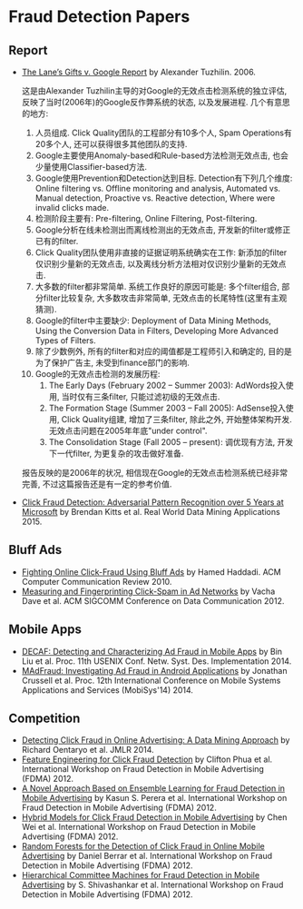 # Fraud Detection Papers

## Report
* [The Lane’s Gifts v. Google Report](/papers/Alexandr_Tuzhilin_Report.pdf) by Alexander Tuzhilin. 2006.

 	这是由Alexander Tuzhilin主导的对Google的无效点击检测系统的独立评估, 反映了当时(2006年)的Google反作弊系统的状态, 以及发展进程. 几个有意思的地方:
	1. 人员组成. Click Quality团队的工程部分有10多个人, Spam Operations有20多个人, 还可以获得很多其他团队的支持.
	2. Google主要使用Anomaly-based和Rule-based方法检测无效点击, 也会少量使用Classifier-based方法.
	3. Google使用Prevention和Detection达到目标. Detection有下列几个维度: Online filtering vs. Offline monitoring and analysis, Automated vs. Manual detection, Proactive vs. Reactive detection, Where were invalid clicks made.
	4. 检测阶段主要有: Pre-filtering, Online Filtering, Post-filtering.
	5. Google分析在线未检测出而离线检测出的无效点击, 开发新的filter或修正已有的filter.
	6. Click Quality团队使用非直接的证据证明系统确实在工作: 新添加的filter仅识别少量新的无效点击, 以及离线分析方法相对仅识别少量新的无效点击.
	7. 大多数的filter都非常简单. 系统工作良好的原因可能是: 多个filter组合, 部分filter比较复杂, 大多数攻击非常简单, 无效点击的长尾特性(这里有主观猜测).
	8. Google的filter中主要缺少: Deployment of Data Mining Methods, Using the Conversion Data in Filters, Developing More Advanced Types of Filters.
	9. 除了少数例外, 所有的filter和对应的阈值都是工程师引入和确定的, 目的是为了保护广告主, 未受到finance部门的影响.
	10. Google的无效点击检测的发展历程: 
		1. The Early Days (February 2002 – Summer 2003): AdWords投入使用, 当时仅有三条filter, 只能过滤初级的无效点击.
		2. The Formation Stage (Summer 2003 – Fall 2005): AdSense投入使用, Click Quality组建, 增加了三条filter, 除此之外, 开始整体架构开发. 无效点击问题在2005年年底"under control".
		3. The Consolidation Stage (Fall 2005 – present): 调优现有方法, 开发下一代filter, 为更复杂的攻击做好准备.

	报告反映的是2006年的状况, 相信现在Google的无效点击检测系统已经非常完善, 不过这篇报告还是有一定的参考价值.

* [Click Fraud Detection: Adversarial Pattern Recognition over 5 Years at Microsoft](/papers/ClickQualitySystems54_LNCSFormat_clean.pdf) by Brendan Kitts et al. Real World Data Mining Applications 2015.

## Bluff Ads
* [Fighting Online Click-Fraud Using Bluff Ads](/papers/10.1.1.471.8973.pdf) by Hamed Haddadi. ACM Computer Communication Review 2010.
* [Measuring and Fingerprinting Click-Spam in Ad Networks](/papers/sigcomm12-clickspam.pdf) by Vacha Dave et al. ACM SIGCOMM Conference on Data Communication 2012.

## Mobile Apps
* [DECAF: Detecting and Characterizing Ad Fraud in Mobile Apps](/papers/10.1.1.704.3668.pdf) by Bin Liu et al. Proc. 11th USENIX Conf. Netw. Syst. Des. Implementation 2014.
* [MAdFraud: Investigating Ad Fraud in Android Applications](/papers/mobisys2014.pdf) by Jonathan Crussell et al. Proc. 12th International Conference on Mobile Systems Applications and Services (MobiSys'14) 2014.

## Competition
* [Detecting Click Fraud in Online Advertising: A Data Mining Approach](/papers/JMLR'13.pdf) by Richard Oentaryo et al. JMLR 2014.
* [Feature Engineering for Click Fraud Detection](http://research.larc.smu.edu.sg/fdma2012/doc/FirstWinner-Starrystarrynight-Paper.pdf) by Clifton Phua et al. International Workshop on Fraud Detection in Mobile Advertising (FDMA) 2012.
* [A Novel Approach Based on Ensemble Learning for Fraud Detection in Mobile Advertising](http://research.larc.smu.edu.sg/fdma2012/doc/SecondWinner-TeamMasdar-Paper.pdf) by Kasun S. Perera et al. International Workshop on Fraud Detection in Mobile Advertising (FDMA) 2012.
* [Hybrid Models for Click Fraud Detection in Mobile Advertising](http://research.larc.smu.edu.sg/fdma2012/doc/ThirdWinner-DB2-Paper.pdf) by Chen Wei et al. International Workshop on Fraud Detection in Mobile Advertising (FDMA) 2012.
* [Random Forests for the Detection of Click Fraud in Online Mobile Advertising](http://research.larc.smu.edu.sg/fdma2012/doc/FirstRunnerUp-Tea-Paper.pdf) by Daniel Berrar et al. International Workshop on Fraud Detection in Mobile Advertising (FDMA) 2012.
* [Hierarchical Committee Machines for Fraud Detection in Mobile Advertising](http://research.larc.smu.edu.sg/fdma2012/doc/SecondRunnerUp-Kites-Paper.pdf) by S. Shivashankar et al. International Workshop on Fraud Detection in Mobile Advertising (FDMA) 2012.